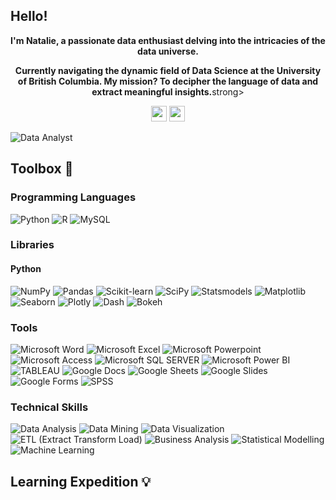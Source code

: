 ## Hello!

<p align="center"><strong>I'm Natalie, a passionate data enthusiast delving into the intricacies of the data universe.</strong></p>

<p align="center"><strong>Currently navigating the dynamic field of Data Science at the University of British Columbia. My mission? To decipher the language of data and extract meaningful insights.</strong>strong></p>

<p align="center">
  <a href="https://www.linkedin.com/in/nataliecoutinho" target="_blank"><img height="25" src="https://img.shields.io/badge/-LinkedIn-0e76a8?style=for-the-badge&logo=Linkedin&logoColor=white"></a>
  <a href="https://www.nataliecoutinho.com" target="_blank"><img height="25" src="https://img.shields.io/badge/Portfolio-0077cc?style=for-the-badge&logo=About.me&logoColor=white"></a>
</p>

![Data Analyst](https://img.shields.io/badge/Data_Analyst-25A0DA?style=for-the-badge)


## Toolbox 🧠

### Programming Languages
![Python](https://img.shields.io/badge/Python-3670A0?style=for-the-badge&logo=Python&logoColor=ffdd54)
![R](https://img.shields.io/badge/R-%23276DC3.svg?style=for-the-badge&logo=R&logoColor=white)
![MySQL](https://img.shields.io/badge/MySQL-%230082A1.svg?style=for-the-badge&logo=MySQL&logoColor=white)

### Libraries

#### Python
![NumPy](https://img.shields.io/badge/NumPy-013243?style=for-the-badge&logo=numpy)
![Pandas](https://img.shields.io/badge/Pandas-150458?style=for-the-badge&logo=pandas)
![Scikit-learn](https://img.shields.io/badge/Scikit--learn-F7931E?style=for-the-badge&logo=scikit-learn)
![SciPy](https://img.shields.io/badge/SciPy-8CAAE6?style=for-the-badge&logo=scipy)
![Statsmodels](https://img.shields.io/badge/Statsmodels-4E78A0?style=for-the-badge&logo=statsmodels)
![Matplotlib](https://img.shields.io/badge/Matplotlib-377EB8?style=for-the-badge&logo=matplotlib)
![Seaborn](https://img.shields.io/badge/Seaborn-388E3C?style=for-the-badge&logo=seaborn)
![Plotly](https://img.shields.io/badge/Plotly-3F4F75?style=for-the-badge&logo=plotly)
![Dash](https://img.shields.io/badge/Dash-03C4A1?style=for-the-badge&logo=dash)
![Bokeh](https://img.shields.io/badge/Bokeh-3A5199?style=for-the-badge&logo=bokeh)

### Tools
![Microsoft Word](https://img.shields.io/badge/Microsoft_Word-2B579A?style=for-the-badge&logo=microsoft-word&logoColor=white)
![Microsoft Excel](https://img.shields.io/badge/Microsoft_Excel-217346?style=for-the-badge&logo=microsoft-excel&logoColor=white)
![Microsoft Powerpoint](https://img.shields.io/badge/Microsoft_PowerPoint-B7472A?style=for-the-badge&logo=microsoft-powerpoint&logoColor=white)
![Microsoft Access](https://img.shields.io/badge/Microsoft_Access-A4373A?style=for-the-badge&logo=microsoft-access&logoColor=white)
![Microsoft SQL SERVER](https://img.shields.io/badge/Microsoft_SQL_Server-CC2927?style=for-the-badge&logo=microsoft-sql-server&logoColor=white)
![Microsoft Power BI](https://img.shields.io/badge/PowerBI-F2C811?style=for-the-badge&logo=Power%20BI&logoColor=white)
![TABLEAU](https://img.shields.io/badge/Tableau-E97627?style=for-the-badge&logo=Tableau&logoColor=white)
![Google Docs](https://img.shields.io/badge/Google_Docs-4285F4?style=for-the-badge&logo=google-docs&logoColor=white)
![Google Sheets](https://img.shields.io/badge/Google%20Sheets-34A853?style=for-the-badge&logo=google-sheets&logoColor=white)
![Google Slides](https://img.shields.io/badge/Google_Slides-4285F4?style=for-the-badge&logo=google-slides&logoColor=white)
![Google Forms](https://img.shields.io/badge/Google_Forms-4285F4?style=for-the-badge&logo=google-forms&logoColor=white)
![SPSS](https://img.shields.io/badge/SPSS-3F51B5?style=for-the-badge&logo=IBM&logoColor=white)

### Technical Skills
![Data Analysis](https://img.shields.io/badge/Data_Analysis-25A0DA?style=for-the-badge)
![Data Mining](https://img.shields.io/badge/Data_Mining-FFD43B?style=for-the-badge)
![Data Visualization](https://img.shields.io/badge/Data_Visualization-FF914D?style=for-the-badge)
![ETL (Extract Transform Load)](https://img.shields.io/badge/ETL-47A744?style=for-the-badge)
![Business Analysis](https://img.shields.io/badge/Business_Analysis-9552EA?style=for-the-badge)
![Statistical Modelling](https://img.shields.io/badge/Statistical_Modelling-9C55AE?style=for-the-badge)
![Machine Learning](https://img.shields.io/badge/Machine_Learning-4285F4?style=for-the-badge)

## Learning Expedition 💡

